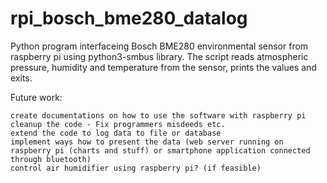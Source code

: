 # rpi_bosch_bme280_datalog
Python program interfaceing Bosch BME280 environmental sensor from raspberry pi using python3-smbus library. The script reads atmospheric pressure, humidity and temperature from the sensor, prints the values and exits.

Future work:

    create documentations on how to use the software with raspberry pi
    cleanup the code - Fix programmers misdeeds etc.
    extend the code to log data to file or database
    implement ways how to present the data (web server running on raspberry pi (charts and stuff) or smartphone application connected through bluetooth)
    control air humidifier using raspberry pi? (if feasible)
